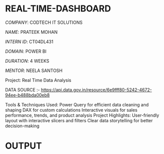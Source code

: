# REAL-TIME-DASHBOARD

*COMPANY*: CODTECH IT SOLUTIONS

*NAME*: PRATEEK MOHAN

*INTERN ID*: CT04DL431

*DOMAIN*: POWER BI

*DURATION*: 4 WEEKS 

*MENTOR*: NEELA SANTOSH

Project: Real Time Data Analysis

DATA SOURCE :- https://api.data.gov.in/resource/6e9fff80-5242-4672-94ee-b488bda00eb8

Tools & Techniques Used:
Power Query for efficient data cleaning and shaping
DAX for custom calculations
Interactive visuals for sales performance, trends, and product analysis
Project Highlights:
User-friendly layout with interactive slicers and filters
Clear data storytelling for better decision-making

# OUTPUT
